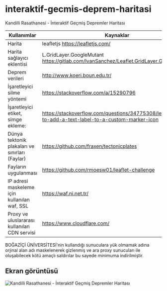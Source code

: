 # interaktif-gecmis-deprem-haritasi
Kandilli Rasathanesi - İnteraktif Geçmiş Depremler Haritası 


|  Kullanımlar  |  Kaynaklar  |
| ------------ | ------------ |
| Harita  | leafletjs https://leafletjs.com/  |
| Harita sağlayıcı eklentisi  |   L.GridLayer.GoogleMutant https://gitlab.com/IvanSanchez/Leaflet.GridLayer.GoogleMutant  |
| Deprem verileri  |  http://www.koeri.boun.edu.tr/ |
|  İşaretleyici silme yöntemi | https://stackoverflow.com/a/15290796  |
| İşaretleyici etiket, simge ekleme:  |  https://stackoverflow.com/questions/34775308/leaflet-how-to-add-a-text-label-to-a-custom-marker-icon |
| Dünya tektonik plakaları ve sınırları (Faylar)  |  https://github.com/fraxen/tectonicplates |
|  Fayların uygulanması | https://github.com/rmoesw01/leaflet-challenge  |
| IP adresi maskeleme için kullanılan waf, SSL  | https://waf.ni.net.tr/  |
| Proxy ve uluslararası kullanılan CDN servisi  | https://www.cloudflare.com/  |

BOĞAZİÇİ ÜNİVERSİTESİ'nin kullandığı sunuculara yük olmamak adına orjinal alan adı maskelenerek gizlenmiş ve ara proxy sunucuları ile oluşabilecek kötü amaçlı saldırılar bu sayede minimuma indirilmiştir.



## Ekran görüntüsü
![Kandilli Rasathanesi - İnteraktif Geçmiş Depremler Haritası ](screenshot.png)

